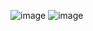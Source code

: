 ​![image](https://github.com/Jiyarathore/Leetcode/assets/96529109/6800806a-aac9-48f2-9129-9bbe748133b5)
![image](https://github.com/Jiyarathore/Leetcode/assets/96529109/605e654a-bde3-46f7-bb1d-73cb29baa8ab)
